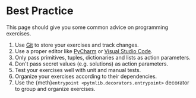 # Best Practice

This page should give you some common advice on programming exercises.

1. Use [Git](https://docs.github.com/en/get-started/getting-started-with-git) to store your exercises and track changes.
2. Use a proper editor like [PyCharm](https://www.jetbrains.com/pycharm/)
   or [Visual Studio Code](https://code.visualstudio.com/).
3. Only pass primitives, tuples, dictionaries and lists as action parameters.
4. Don't pass secret values (e.g. solutions) as action parameters.
5. Test your exercises well with unit and manual tests.
6. Organize your exercises according to their dependencies.
7. Use the {meth}`entrypoint <pytmlib.decorators.entrypoint>` decorator to group and organize exercises.